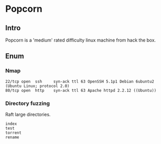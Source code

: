 # Popcorn

## Intro

Popcorn is a 'medium' rated difficulty linux machine from hack the box.

## Enum

### Nmap

```
22/tcp open  ssh     syn-ack ttl 63 OpenSSH 5.1p1 Debian 6ubuntu2 (Ubuntu Linux; protocol 2.0)
80/tcp open  http    syn-ack ttl 63 Apache httpd 2.2.12 ((Ubuntu))
```

### Directory fuzzing

Raft large directories.

```
index
test
torrent
rename
```
